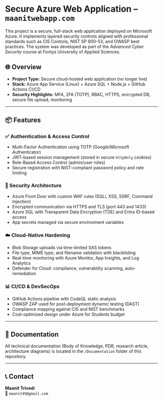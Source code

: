 # Secure Azure Web Application – `maanitwebapp.com`

This project is a secure, full-stack web application deployed on Microsoft Azure. It implements layered security controls aligned with professional standards such as CIS Controls, NIST SP 800-53, and OWASP best practices. The system was developed as part of the *Advanced Cyber Security* course at Fontys University of Applied Sciences.

## 🌐 Overview

- **Project Type:** Secure cloud-hosted web application (no longer live)
- **Stack:** Azure App Service (Linux) + Azure SQL + Node.js + GitHub Actions CI/CD
- **Security Highlights:** MFA, 2FA (TOTP), RBAC, HTTPS, encrypted DB, secure file upload, monitoring

---

## 📦 Features

### ✅ Authentication & Access Control
- Multi-Factor Authentication using TOTP (Google/Microsoft Authenticator)
- JWT-based session management (stored in secure `httpOnly` cookies)
- Role-Based Access Control (admin/user roles)
- Secure registration with NIST-compliant password policy and rate limiting

### 🔐 Security Architecture
- Azure Front Door with custom WAF rules (SQLi, XSS, SSRF, Command Injection)
- Encrypted communication via HTTPS and TLS (port 443 and 1433)
- Azure SQL with Transparent Data Encryption (TDE) and Entra ID-based access
- App secrets managed via secure environment variables

### ☁️ Cloud-Native Hardening
- Blob Storage uploads via time-limited SAS tokens
- File type, MIME type, and filename validation with blacklisting
- Real-time monitoring with Azure Monitor, App Insights, and Log Analytics
- Defender for Cloud: compliance, vulnerability scanning, auto-remediation

### 📊 CI/CD & DevSecOps
- GitHub Actions pipeline with CodeQL static analysis
- OWASP ZAP used for post-deployment dynamic testing (DAST)
- Compliance mapping against CIS and NIST benchmarks
- Cost-optimized design under Azure for Students budget

---

## 📘 Documentation

All technical documentation (Body of Knowledge, PDR, research article, architecture diagrams) is located in the `/Documentation` folder of this repository.

---

## 📞 Contact

**Maanit Trivedi**  
📧 `maanit49@gmail.com`